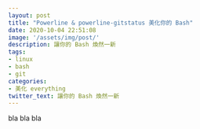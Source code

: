 ```yaml
---
layout: post
title: "Powerline & powerline-gitstatus 美化你的 Bash"
date: 2020-10-04 22:51:08
image: '/assets/img/post/'
description: 讓你的 Bash 煥然一新
tags: 
- linux
- bash
- git
categories:
- 美化 everything
twitter_text: 讓你的 Bash 煥然一新
---
```


bla bla bla
